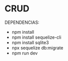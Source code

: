 # CRUD
 
 DEPENDENCIAS:
 - npm install
 - npm install sequelize-cli
 - npm install sqlite3
 - npx sequelize db:migrate
 - npm run dev
